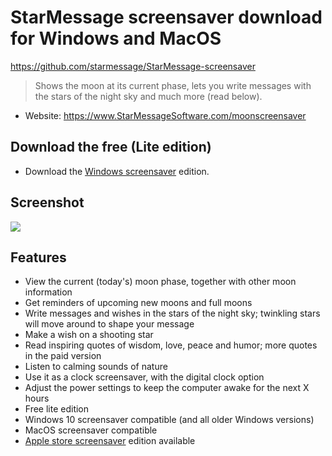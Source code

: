 # StarMessage screensaver download for Windows and MacOS
https://github.com/starmessage/StarMessage-screensaver

> Shows the moon at its current phase, lets you write messages with the stars of the night sky and much more (read below).

- Website: https://www.StarMessageSoftware.com/moonscreensaver

## Download the free (Lite edition)
- Download the [Windows screensaver](https://github.com/starmessage/StarMessage-screensaver/raw/master/Windows%20screensaver%20download/starmessage-setup.exe) edition.

## Screenshot
[![](https://www.starmessagesoftware.com/mystyle/images/screensaver-mac-screenshot-1-small.png)](https://www.starmessagesoftware.com/moonscreensaver)

## Features
- View the current (today's) moon phase, together with other moon information
- Get reminders of upcoming new moons and full moons
- Write messages and wishes in the stars of the night sky; twinkling stars will move around to shape your message
- Make a wish on a shooting star
- Read inspiring quotes of wisdom, love, peace and humor; more quotes in the paid version
- Listen to calming sounds of nature
- Use it as a clock screensaver, with the digital clock option
- Adjust the power settings to keep the computer awake for the next X hours
- Free lite edition
- Windows 10 screensaver compatible (and all older Windows versions) 
- MacOS screensaver compatible
- [Apple store screensaver](https://www.starmessagesoftware.com/moonscreensaver/macos-screen-saver-on-mac-apple-store.html) edition available
